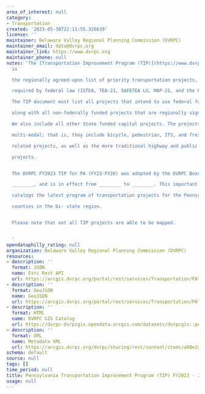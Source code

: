 ```yaml
---
area_of_interest: null
category:
- Transportation
created: '2023-05-30T22:11:55.326639'
license: ''
maintainer: Delaware Valley Regional Planning Commission (DVRPC)
maintainer_email: data@dvrpc.org
maintainer_link: https://www.dvrpc.org
maintainer_phone: null
notes: 'The [Transportation Improvement Program (TIP)](https://www.dvrpc.org/tip/)
  is

  the regionally agreed-upon list of priority transportation projects, as

  required by federal law (ISTEA, TEA-21, SAFETEA LU, MAP-21, and the FAST Act).

  The TIP document must list all projects that intend to use federal funds,

  along with all non-federally funded projects that are regionally significant.

  We also include all other State funded capital projects. The projects are

  multi-modal; that is, they include bicycle, pedestrian, ITS, and freight

  related projects, as well as the more traditional highway and public transit

  projects.


  The DVRPC FY2023 TIP for PA (FY23-FY26) was adopted by the DVRPC Board on

  ________, and is in effect from ________ to ________. This important document

  catalogs the latest program of transportation projects for the Pennsylvania

  counties in the bi- state region.


  Please note that not all TIP projects are able to be mapped.


  '
opendataphilly_rating: null
organization: Delaware Valley Regional Planning Commission (DVRPC)
resources:
- description: ''
  format: JSON
  name: Esri Rest API
  url: https://arcgis.dvrpc.org/portal/rest/services/Transportation/PATIP_FY2023_2026_Line/FeatureServer/0
- description: ''
  format: GeoJSON
  name: GeoJSON
  url: https://arcgis.dvrpc.org/portal/rest/services/Transportation/PATIP_FY2023_2026_Line/FeatureServer/0/query?where=1=1&outsr=4326&outfields=*&f=geojson
- description: ''
  format: HTML
  name: DVRPC GIS Catalog
  url: https://dvrpc-dvrpcgis.opendata.arcgis.com/datasets/dvrpcgis::pennsylvania-transportation-improvement-program-tip-fy2023-2026-line
- description: ''
  format: XML
  name: Metadata XML
  url: https://arcgis.dvrpc.org/dvrpc/sharing/rest/content/items/a80e2a4e7d304858a0f728630a4cba26/info/metadata/metadata.xml?format=default
schema: default
source: null
tags: []
time_period: null
title: Pennsylvania Transportation Improvement Program (TIP) FY2023 - 2026 (line)
usage: null
---
```

